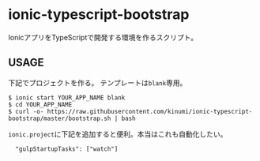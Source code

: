 # ionic-typescript-bootstrap

IonicアプリをTypeScriptで開発する環境を作るスクリプト。

## USAGE

下記でプロジェクトを作る。
テンプレートは`blank`専用。

```
$ ionic start YOUR_APP_NAME blank
$ cd YOUR_APP_NAME
$ curl -o- https://raw.githubusercontent.com/kinumi/ionic-typescript-bootstrap/master/bootstrap.sh | bash
```

`ionic.project`に下記を追加すると便利。本当はこれも自動化したい。

```
  "gulpStartupTasks": ["watch"]
```